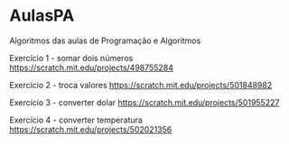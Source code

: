 # AulasPA
Algoritmos das aulas de Programação e Algoritmos

Exercício 1 - somar dois números https://scratch.mit.edu/projects/498755284

Exercício 2 - troca valores https://scratch.mit.edu/projects/501848982

Exercício 3 - converter dolar https://scratch.mit.edu/projects/501955227

Exercício 4 - converter temperatura https://scratch.mit.edu/projects/502021356
